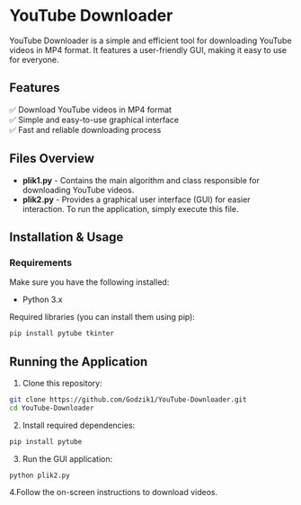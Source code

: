 # YouTube Downloader

YouTube Downloader is a simple and efficient tool for downloading YouTube videos in MP4 format. It features a user-friendly GUI, making it easy to use for everyone.

## Features

✅ Download YouTube videos in MP4 format  
✅ Simple and easy-to-use graphical interface  
✅ Fast and reliable downloading process  

## Files Overview

- **plik1.py** - Contains the main algorithm and class responsible for downloading YouTube videos.
- **plik2.py** - Provides a graphical user interface (GUI) for easier interaction. To run the application, simply execute this file.

## Installation & Usage

### Requirements

Make sure you have the following installed:

- Python 3.x

Required libraries (you can install them using pip):

```bash
pip install pytube tkinter
```

## Running the Application

1. Clone this repository:
```bash
git clone https://github.com/Godzik1/YouTube-Downloader.git
cd YouTube-Downloader
```

2. Install required dependencies:
```bash
pip install pytube
```
3. Run the GUI application:
```bash
python plik2.py
```

4.Follow the on-screen instructions to download videos. 
